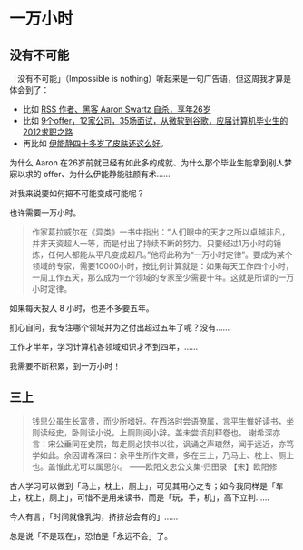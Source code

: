 # 一万小时

## 没有不可能
「没有不可能」（Impossible is nothing）听起来是一句广告语，但这周我才算是体会到了：

+ 比如 [RSS 作者、黑客 Aaron Swartz 自杀，享年26岁][1]
+ 比如 [9个offer，12家公司，35场面试，从微软到谷歌，应届计算机毕业生的2012求职之路][2]
+ 再比如 [伊能静四十多岁了皮肤还这么好][3]。

为什么 Aaron 在26岁前就已经有如此多的成就、为什么那个毕业生能拿到别人梦寐以求的 offer、为什么伊能静能驻颜有术……

对我来说要如何把不可能变成可能呢？

也许需要一万小时。

> 作家葛拉威尔在《异类》一书中指出：“人们眼中的天才之所以卓越非凡，并非天资超人一等，而是付出了持续不断的努力。只要经过1万小时的锤炼，任何人都能从平凡变成超凡。”他将此称为“一万小时定律”。要成为某个领域的专家，需要10000小时，按比例计算就是：如果每天工作四个小时，一周工作五天，那么成为一个领域的专家至少需要十年。这就是所谓的一万小时定律。

如果每天投入 8 小时，也差不多要五年。

扪心自问，我专注哪个领域并为之付出超过五年了呢？没有……

工作才半年，学习计算机各领域知识才不到四年，……

我需要不断积累，到一万小时！

## 三上

> 钱思公虽生长富贵，而少所嗜好。在西洛时尝语僚属，言平生惟好读书，坐则读经史，卧则读小说，上厕则阅小辞。盖未尝顷刻释卷也。
谢希深亦言：宋公垂同在史院，每走厕必挟书以往，讽诵之声琅然，闻于远近，亦笃学如此。余因谓希深曰：余平生所作文章，多在三上，乃马上、枕上、厕上也。盖惟此尤可以属思尔。
——欧阳文忠公文集·归田录 【宋】欧阳修

古人学习可以做到「马上，枕上，厕上」，可见其用心之专；如今我同样是「车上，枕上，厕上」，可惜不是用来读书，而是「玩，手，机」，高下立判……

今人有言，「时间就像乳沟，挤挤总会有的」……

总是说「不是现在」，恐怕是「永远不会」了。

[1]:	http://news.mydrivers.com/1/252/252174.htm
[2]:	http://www.cnblogs.com/figure9/archive/2013/01/09/2853649.html
[3]:	http://ww1.sinaimg.cn/bmiddle/4766fbd0jw1e0mf4s4vwtj.jpg